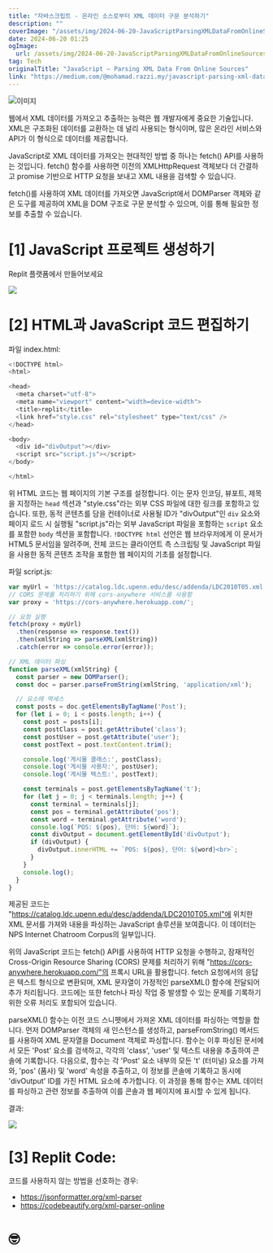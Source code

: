 ```yaml
---
title: "자바스크립트 - 온라인 소스로부터 XML 데이터 구문 분석하기"
description: ""
coverImage: "/assets/img/2024-06-20-JavaScriptParsingXMLDataFromOnlineSources_0.png"
date: 2024-06-20 01:25
ogImage: 
  url: /assets/img/2024-06-20-JavaScriptParsingXMLDataFromOnlineSources_0.png
tag: Tech
originalTitle: "JavaScript — Parsing XML Data From Online Sources"
link: "https://medium.com/@mohamad.razzi.my/javascript-parsing-xml-data-from-online-sources-e291af841073"
---
```




![이미지](/assets/img/2024-06-20-JavaScriptParsingXMLDataFromOnlineSources_0.png)

웹에서 XML 데이터를 가져오고 추출하는 능력은 웹 개발자에게 중요한 기술입니다. XML은 구조화된 데이터를 교환하는 데 널리 사용되는 형식이며, 많은 온라인 서비스와 API가 이 형식으로 데이터를 제공합니다.

JavaScript로 XML 데이터를 가져오는 현대적인 방법 중 하나는 fetch() API를 사용하는 것입니다. fetch() 함수를 사용하면 이전의 XMLHttpRequest 객체보다 더 간결하고 promise 기반으로 HTTP 요청을 보내고 XML 내용을 검색할 수 있습니다.

fetch()를 사용하여 XML 데이터를 가져오면 JavaScript에서 DOMParser 객체와 같은 도구를 제공하여 XML을 DOM 구조로 구문 분석할 수 있으며, 이를 통해 필요한 정보를 추출할 수 있습니다.


<div class="content-ad"></div>

# [1] JavaScript 프로젝트 생성하기

Replit 플랫폼에서 만들어보세요

![](/assets/img/2024-06-20-JavaScriptParsingXMLDataFromOnlineSources_1.png)

# [2] HTML과 JavaScript 코드 편집하기

<div class="content-ad"></div>

파일 index.html:

```js
<!DOCTYPE html>
<html>

<head>
  <meta charset="utf-8">
  <meta name="viewport" content="width=device-width">
  <title>replit</title>
  <link href="style.css" rel="stylesheet" type="text/css" />
</head>

<body>
  <div id="divOutput"></div>
  <script src="script.js"></script>
</body>

</html>
```

위 HTML 코드는 웹 페이지의 기본 구조를 설정합니다. 이는 문자 인코딩, 뷰포트, 제목을 지정하는 `head` 섹션과 "style.css"라는 외부 CSS 파일에 대한 링크를 포함하고 있습니다. 또한, 동적 콘텐츠를 담을 컨테이너로 사용될 ID가 "divOutput"인 `div` 요소와 페이지 로드 시 실행될 "script.js"라는 외부 JavaScript 파일을 포함하는 `script` 요소를 포함한 `body` 섹션을 포함합니다. `!DOCTYPE html` 선언은 웹 브라우저에게 이 문서가 HTML5 문서임을 알려주며, 전체 코드는 클라이언트 측 스크립팅 및 JavaScript 파일을 사용한 동적 콘텐츠 조작을 포함한 웹 페이지의 기초를 설정합니다.

파일 script.js:

<div class="content-ad"></div>

```js
var myUrl = 'https://catalog.ldc.upenn.edu/desc/addenda/LDC2010T05.xml';
// CORS 문제를 처리하기 위해 cors-anywhere 서비스를 사용함
var proxy = 'https://cors-anywhere.herokuapp.com/';

// 요청 실행
fetch(proxy + myUrl)
  .then(response => response.text())
  .then(xmlString => parseXML(xmlString))
  .catch(error => console.error(error));

// XML 데이터 파싱
function parseXML(xmlString) {
  const parser = new DOMParser();
  const doc = parser.parseFromString(xmlString, 'application/xml');

  // 요소에 액세스
  const posts = doc.getElementsByTagName('Post');
  for (let i = 0; i < posts.length; i++) {
    const post = posts[i];
    const postClass = post.getAttribute('class');
    const postUser = post.getAttribute('user');
    const postText = post.textContent.trim();

    console.log('게시물 클래스:', postClass);
    console.log('게시물 사용자:', postUser);
    console.log('게시물 텍스트:', postText);

    const terminals = post.getElementsByTagName('t');
    for (let j = 0; j < terminals.length; j++) {
      const terminal = terminals[j];
      const pos = terminal.getAttribute('pos');
      const word = terminal.getAttribute('word');
      console.log(`POS: ${pos}, 단어: ${word}`);
      const divOutput = document.getElementById('divOutput');
      if (divOutput) {
        divOutput.innerHTML += `POS: ${pos}, 단어: ${word}<br>`;
      }
    }
    console.log();
  }
}
```

제공된 코드는 "https://catalog.ldc.upenn.edu/desc/addenda/LDC2010T05.xml"에 위치한 XML 문서를 가져와 내용을 파싱하는 JavaScript 솔루션을 보여줍니다. 이 데이터는 NPS Internet Chatroom Corpus의 일부입니다.

위의 JavaScript 코드는 fetch() API를 사용하여 HTTP 요청을 수행하고, 잠재적인 Cross-Origin Resource Sharing (CORS) 문제를 처리하기 위해 "https://cors-anywhere.herokuapp.com/"의 프록시 URL을 활용합니다. fetch 요청에서의 응답은 텍스트 형식으로 변환되며, XML 문자열이 가정적인 parseXML() 함수에 전달되어 추가 처리됩니다. 코드에는 또한 fetch나 파싱 작업 중 발생할 수 있는 문제를 기록하기 위한 오류 처리도 포함되어 있습니다.

parseXML() 함수는 이전 코드 스니펫에서 가져온 XML 데이터를 파싱하는 역할을 합니다. 먼저 DOMParser 객체의 새 인스턴스를 생성하고, parseFromString() 메서드를 사용하여 XML 문자열을 Document 객체로 파싱합니다. 함수는 이후 파싱된 문서에서 모든 'Post' 요소를 검색하고, 각각의 'class', 'user' 및 텍스트 내용을 추출하여 콘솔에 기록합니다. 다음으로, 함수는 각 'Post' 요소 내부의 모든 't' (터미널) 요소를 가져와, 'pos' (품사) 및 'word' 속성을 추출하고, 이 정보를 콘솔에 기록하고 동시에 'divOutput' ID를 가진 HTML 요소에 추가합니다. 이 과정을 통해 함수는 XML 데이터를 파싱하고 관련 정보를 추출하여 이를 콘솔과 웹 페이지에 표시할 수 있게 됩니다.


<div class="content-ad"></div>

결과:

<img src="/assets/img/2024-06-20-JavaScriptParsingXMLDataFromOnlineSources_2.png" />

# [3] Replit Code:

코드를 사용하지 않는 방법을 선호하는 경우:

<div class="content-ad"></div>

- https://jsonformatter.org/xml-parser
- https://codebeautify.org/xml-parser-online

# 🤓